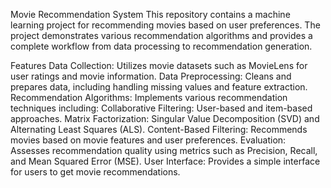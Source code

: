Movie Recommendation System
This repository contains a machine learning project for recommending movies based on user preferences. The project demonstrates various recommendation algorithms and provides a complete workflow from data processing to recommendation generation.

Features
Data Collection: Utilizes movie datasets such as MovieLens for user ratings and movie information.
Data Preprocessing: Cleans and prepares data, including handling missing values and feature extraction.
Recommendation Algorithms: Implements various recommendation techniques including:
Collaborative Filtering: User-based and item-based approaches.
Matrix Factorization: Singular Value Decomposition (SVD) and Alternating Least Squares (ALS).
Content-Based Filtering: Recommends movies based on movie features and user preferences.
Evaluation: Assesses recommendation quality using metrics such as Precision, Recall, and Mean Squared Error (MSE).
User Interface: Provides a simple interface for users to get movie recommendations.
